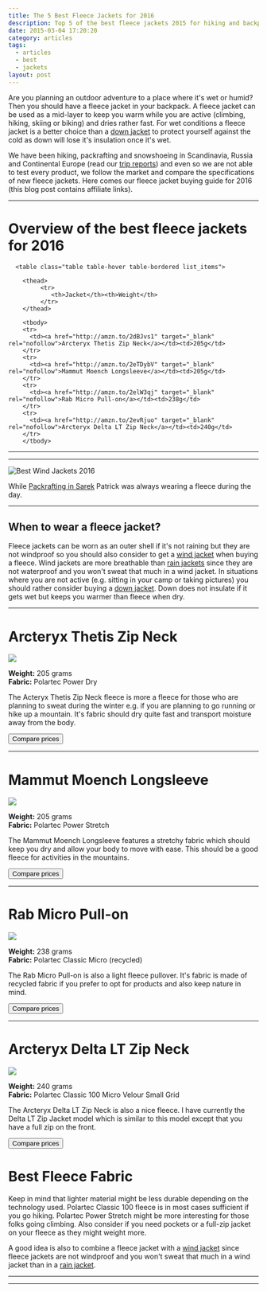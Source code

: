 ```yaml
---
title: The 5 Best Fleece Jackets for 2016
description: Top 5 of the best fleece jackets 2015 for hiking and backpacking
date: 2015-03-04 17:20:20
category: articles
tags:
  - articles
  - best
  - jackets
layout: post
---
```

Are you planning an outdoor adventure to a place where it's wet or humid? Then you should have a fleece jacket in your backpack. A fleece jacket can be used as a mid-layer to keep you warm while you are active (climbing, hiking, skiing or biking) and dries rather fast. For wet conditions a fleece jacket is a better choice than a [down jacket][1] to protect yourself against the cold as down will lose it's insulation once it's wet.

We have been hiking, packrafting and snowshoeing in Scandinavia, Russia and Continental Europe (read our [trip reports](http://www.hikeventures.com/destinations/)) and even so we are not able to test every product, we follow the market and compare the specifications of new fleece jackets. Here comes our fleece jacket buying guide for 2016 (this blog post contains affiliate links).

---

# Overview of the best fleece jackets for 2016

<div class="table-responsive">

      <table class="table table-hover table-bordered list_items">

        <thead>
             <tr>
                <th>Jacket</th><th>Weight</th>
             </tr>
        </thead>

        <tbody>
        <tr>
          <td><a href="http://amzn.to/2dBJvs1" target="_blank" rel="nofollow">Arcteryx Thetis Zip Neck</a></td><td>205g</td>
        </tr>
        <tr>
          <td><a href="http://amzn.to/2eTDybV" target="_blank" rel="nofollow">Mammut Moench Longsleeve</a></td><td>205g</td>
        </tr>
        <tr>
          <td><a href="http://amzn.to/2elW3qj" target="_blank" rel="nofollow">Rab Micro Pull-on</a></td><td>238g</td>
        </tr>
        <tr>
          <td><a href="http://amzn.to/2evRjuo" target="_blank" rel="nofollow">Arcteryx Delta LT Zip Neck</a></td><td>240g</td>
        </tr>
        </tbody>
  </table>
</div>

<!--more-->

<hr>
<script type="text/javascript" src="//www.avantlink.com/link.php?ml=569971&amp;p=125311&amp;pw=150351&amp;ctc=post banner&amp;open=_blank"></script>
<hr>

![][image-1]

While [Packrafting in Sarek][7] Patrick was always wearing a fleece during the day.

---

## When to wear a fleece jacket?
Fleece jackets can be worn as an outer shell if it's not raining but they are not windproof so you should also consider to get a [wind jacket][8] when buying a fleece. Wind jackets are more breathable than [rain jackets][9] since they are not waterproof and you won't sweat that much in a wind jacket. In situations where you are not active (e.g. sitting in your camp or taking pictures) you should rather consider buying a [down jacket][10]. Down does not insulate if it gets wet but keeps you warmer than fleece when dry.

---

# Arcteryx Thetis Zip Neck

<a href="http://www.amazon.com/gp/product/B00GW7XOMQ/ref=as_li_tl?ie=UTF8&camp=1789&creative=9325&creativeASIN=B00GW7XOMQ&linkCode=as2&tag=hikeve-20&linkId=KYPIGZUYHRQY4JNT"><img border="0" src="http://ws-na.amazon-adsystem.com/widgets/q?_encoding=UTF8&ASIN=B00GW7XOMQ&Format=_SL250_&ID=AsinImage&MarketPlace=US&ServiceVersion=20070822&WS=1&tag=hikeve-20" ></a><img src="http://ir-na.amazon-adsystem.com/e/ir?t=hikeve-20&l=as2&o=1&a=B00GW7XOMQ" width="1" height="1" border="0" alt="" style="border:none !important; margin:0px !important;" />

**Weight:** 205 grams  
**Fabric:** Polartec Power Dry  

The Acteryx Thetis Zip Neck fleece is more a fleece for those who are planning to sweat during the winter e.g. if you are planning to go running or hike up a mountain. It's fabric should dry quite fast and transport moisture away from the body.

<a href="http://www.hikeventures.com/deals/#arcteryx+thetis+zip+neck"><button class="btn btn-danger">Compare prices</button></a>

---

# Mammut Moench Longsleeve

<a href="http://www.amazon.com/gp/product/B005JWKXC4/ref=as_li_tl?ie=UTF8&camp=1789&creative=9325&creativeASIN=B005JWKXC4&linkCode=as2&tag=hikeve-20&linkId=AM7UMWDALROAZGHE"><img border="0" src="http://ws-na.amazon-adsystem.com/widgets/q?_encoding=UTF8&ASIN=B005JWKXC4&Format=_SL250_&ID=AsinImage&MarketPlace=US&ServiceVersion=20070822&WS=1&tag=hikeve-20" ></a><img src="http://ir-na.amazon-adsystem.com/e/ir?t=hikeve-20&l=as2&o=1&a=B005JWKXC4" width="1" height="1" border="0" alt="" style="border:none !important; margin:0px !important;" />

**Weight:** 205 grams  
**Fabric:** Polartec Power Stretch  

The Mammut Moench Longsleeve features a stretchy fabric which should keep you dry and allow your body to move with ease. This should be a good fleece for activities in the mountains.

<a href="http://www.hikeventures.com/deals/#mammut+moench"><button class="btn btn-danger">Compare prices</button></a>

---

# Rab Micro Pull-on

<a  href="http://www.amazon.com/gp/product/B00MVV2BDK/ref=as_li_tl?ie=UTF8&camp=1789&creative=9325&creativeASIN=B00MVV2BDK&linkCode=as2&tag=hikeve-20&linkId=O35AIPYX5EH2BEVJ"><img border="0" src="http://ws-na.amazon-adsystem.com/widgets/q?_encoding=UTF8&ASIN=B00MVV2BDK&Format=_SL250_&ID=AsinImage&MarketPlace=US&ServiceVersion=20070822&WS=1&tag=hikeve-20" ></a><img src="http://ir-na.amazon-adsystem.com/e/ir?t=hikeve-20&l=as2&o=1&a=B00MVV2BDK" width="1" height="1" border="0" alt="" style="border:none !important; margin:0px !important;" />

**Weight:** 238 grams  
**Fabric:** Polartec Classic Micro (recycled)  

The Rab Micro Pull-on is also a light fleece pullover. It's fabric is made of recycled fabric if you prefer to opt for products and also keep nature in mind.

<a href="http://www.hikeventures.com/deals/#micro+pull+on"><button class="btn btn-danger">Compare prices</button></a>

---

# Arcteryx Delta LT Zip Neck

<a href="http://www.amazon.com/gp/product/B00GW7ZQG8/ref=as_li_tl?ie=UTF8&camp=1789&creative=9325&creativeASIN=B00GW7ZQG8&linkCode=as2&tag=hikeve-20&linkId=TWGUKPE3JX4IKWXK"><img border="0" src="http://ws-na.amazon-adsystem.com/widgets/q?_encoding=UTF8&ASIN=B00GW7ZQG8&Format=_SL250_&ID=AsinImage&MarketPlace=US&ServiceVersion=20070822&WS=1&tag=hikeve-20" ></a><img src="http://ir-na.amazon-adsystem.com/e/ir?t=hikeve-20&l=as2&o=1&a=B00GW7ZQG8" width="1" height="1" border="0" alt="" style="border:none !important; margin:0px !important;" />

**Weight:** 240 grams  
**Fabric:** Polartec Classic 100 Micro Velour Small Grid  

The Arcteryx Delta LT Zip Neck is also a nice fleece. I have currently the Delta LT Zip Jacket model which is similar to this model except that you have a full zip on the front.

<a href="http://www.hikeventures.com/deals/#Arcteryx+delta+lt+zip"><button class="btn btn-danger">Compare prices</button></a>



# Best Fleece Fabric
Keep in mind that lighter material might be less durable depending on the technology used. Polartec Classic 100 fleece is in most cases sufficient if you go hiking. Polartec Power Stretch might be more interesting for those folks going climbing. Also consider if you need pockets or a full-zip jacket on your fleece as they might weight more.

A good idea is also to combine a fleece jacket with a [wind jacket][11] since fleece jackets are not windproof and you won't sweat that much in a wind jacket than in a [rain jacket][12].

---

<script type="text/javascript">
amzn_assoc_placement = "adunit0";
amzn_assoc_search_bar = "false";
amzn_assoc_tracking_id = "hikeve-20";
amzn_assoc_search_bar_position = "bottom";
amzn_assoc_ad_mode = "search";
amzn_assoc_ad_type = "smart";
amzn_assoc_marketplace = "amazon";
amzn_assoc_region = "US";
amzn_assoc_title = "Fleece Jackets Suggestions";
amzn_assoc_default_search_phrase = "arcteryx Fleece Jackets";
amzn_assoc_default_category = "All";
amzn_assoc_linkid = "e591c20a2231d99e36c0a9786ecb9ae1";
</script>
<script src="//z-na.amazon-adsystem.com/widgets/onejs?MarketPlace=US"></script>

---

[1]:	http://www.hikeventures.com/best-down-jackets/
[2]:	http://www.hikeventures.com/destinations/
[3]:	http://www.hikeventures.com/deals/#arcteryx+thetis+zip+neck
[4]:	http://www.hikeventures.com/deals/#mammut+moench
[5]:	http://www.hikeventures.com/deals/#micro+pull+on
[6]:	http://www.hikeventures.com/deals/#Arcteryx+delta+lt+zip
[7]:	http://hikeventures.com/hiking-and-packrafting-in-sarek-day-1/ "Packrafting in Sarek"
[8]:	http://www.hikeventures.com/best-windjackets/ "Wind Jackets"
[9]:	http://www.hikeventures.com/best-rain-jackets/
[10]:	http://www.hikeventures.com/best-down-jackets/ "Down Jackets"
[11]:	http://www.hikeventures.com/best-windjackets/ "wind jackets"
[12]:	http://www.hikeventures.com/best-rain-jackets/

[image-1]:	https://c2.staticflickr.com/8/7392/9596207069_e56577d034_o.jpg "Best Wind Jackets 2016"
